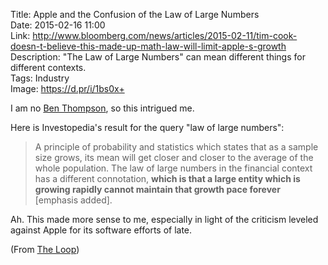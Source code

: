 Title: Apple and the Confusion of the Law of Large Numbers  
Date: 2015-02-16 11:00  
Link: http://www.bloomberg.com/news/articles/2015-02-11/tim-cook-doesn-t-believe-this-made-up-math-law-will-limit-apple-s-growth  
Description: "The Law of Large Numbers" can mean different things for different contexts.  
Tags: Industry  
Image: https://d.pr/i/1bs0x+  

I am no [Ben Thompson][1], so this intrigued me. 

Here is Investopedia's result for the query "law of large numbers":

> A principle of probability and statistics which states that as a sample size grows, its mean will get closer and closer to the average of the whole population. The law of large numbers in the financial context has a different connotation, **which is that a large entity which is growing rapidly cannot maintain that growth pace forever** [emphasis added].

Ah. This made more sense to me, especially in light of the criticism leveled against Apple for its software efforts of late. 

(From [The Loop][2])

[1]: http://www.twitter.com/benthompson "Ben Thompson on Twitter"
[2]: http://www.loopinsight.com/2015/02/13/apple-and-the-confusion-of-the-law-of-large-numbers/ "Source post from The Loop"